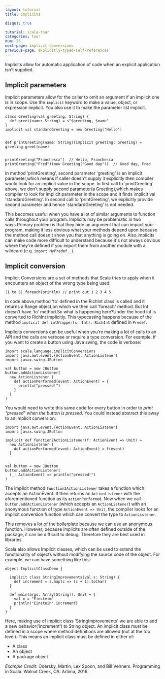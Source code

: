 ```yaml
---
layout: tutorial
title: Implicits

disqus: true

tutorial: scala-tour
categories: tour
num: 26
next-page: implicit-conversions
previous-page: explicitly-typed-self-references
---
```

Implicits allow for automatic application of code when an explicit application isn't supplied.

## Implicit parameters

Implicit parameters allow for the caller to omit an argument if an implicit one is in scope. Use the `implicit` keyword to make a value, object, or expression implicit. You also use it to make the parameter list implicit.
```tut
class Greeting(val greeting: String) {
  def greet(name: String) = s"$greeting, $name"
}
implicit val standardGreeting = new Greeting("Hello")


def printGreeting(name: String)(implicit greeting: Greeting) = greeting.greet(name)


printGreeting("Franchesca")  // Hello, Franchesca
printGreeting("Fred")(new Greeting("Good day"))  // Good day, Fred
```
In method 'printGreeting', second parameter 'greeting' is an implicit parameter,which means if caller doesn't supply it explicitly then compiler would look for an implicit value in the scope.
In first call to 'printGreeting' above, we don't supply second parameter(a Greeting),which makes compiler to look for implicit parameter in the scope and it finds implicit val 'standardGreeting'.
In second call to 'printGreeting', we explicitly provide second parameter and hence 'standardGreeting' is not needed.

This becomes useful when you have a lot of similar arguments to function calls throughout your program.
Implicits may be problematic in two ways.Primary problem is that they hide an argument that can impact your program, making it less obvious what your methods depend upon because the method call doesn't show you that anything is going on.
Also,implicits can make code more difficult to understand because it's not always obvious where they're defined if you import them from another module with a wildcard (e.g. `import MyPredef._`).




## Implicit conversion


Implicit Conversions are a set of methods that Scala tries to apply when it encounters an object of the wrong type being used.
```
(1 to 5).foreach(println) // print out 1 2 3 4 5
```
In code above,method 'to' defined in the RichInt class is called and it returns a Range object,on which we then call 'foreach' method.
But Int doesn't have 'to' method.So what is happening here?Under the hood int is converted to RichInt implicitly.
This typecasting happens because of the method `implicit def intWrapper(x: Int): RichInt` defined in `Predef`.

Implicits conversions can be useful when you're making a lot of calls to an API and the calls are verbose or require a type conversion. For example, if you want to create a button using Java swing, the code is verbose:
```tut
import scala.language.implicitConversions
import java.awt.event.{ActionEvent, ActionListener}
import javax.swing.JButton

val button = new JButton
button.addActionListener(
  new ActionListener {
    def actionPerformed(event: ActionEvent) = {
      println("pressed!")
    }
  }
)
```
You would need to write this same code for every button in order to _print "pressed" when the button is pressed_. You could instead abstract this away to an implicit conversion:
```tut
import java.awt.event.{ActionEvent, ActionListener}
import javax.swing.JButton

implicit def function2ActionListener(f: ActionEvent => Unit) =
  new ActionListener {
    def actionPerformed(event: ActionEvent) = f(event)
  }


val button = new JButton
button.addActionListener(
  (_: ActionEvent) => println("pressed!")
)
```
The implicit method `function2ActionListener` takes a function which accepts an ActionEvent. It then returns an `ActionListener` with the aforementioned function as its `actionPerformed`. Now when we call `button.addActionListener` (which accepts an `ActionListener`) with an anonymous function of type `ActionEvent => Unit`, the compiler looks for an implicit conversion function which can convert the type to `ActionListener`.

This removes a lot of the boilerplate because we can use an anonymous function. However, because implicits are often defined outside of the package, it can be difficult to debug. Therefore they are best used in libraries.

Scala also allows Implicit classes, which can be used to extend the functionality of objects without modifying the source code of the object.
For example, we can have something like this:
```tut
object ImplicitClassDemo {

  implicit class StringImprovements(val s: String) {
    def increment = s.map(c => (c + 1).toChar)
  }

  def main(args: Array[String]): Unit = {
    val x = "Einsteim"
    println("Einstein".increment)
  }
}
```
Here, making use of implicit class 'StringImprovements' we are able to add a new behavior('increment') to String object.
An implicit class must be defined in a scope where method definitions are allowed (not at the top level).
This means an implicit class must be defined in either of:
* A class
* An object
* A package object

_Example Credit_: Odersky, Martin, Lex Spoon, and Bill Venners. Programming in Scala. Walnut Creek, CA: Artima, 2016.  